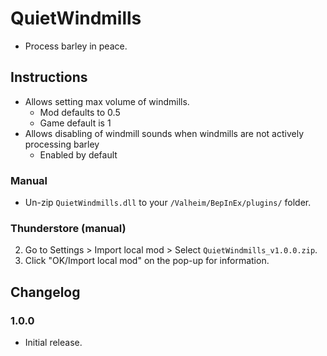 # QuietWindmills

  * Process barley in peace.

## Instructions

  * Allows setting max volume of windmills.
    * Mod defaults to 0.5
    * Game default is 1
  * Allows disabling of windmill sounds when windmills are not actively processing barley
    * Enabled by default

### Manual

  * Un-zip `QuietWindmills.dll` to your `/Valheim/BepInEx/plugins/` folder.

### Thunderstore (manual)

  2. Go to Settings > Import local mod > Select `QuietWindmills_v1.0.0.zip`.
  3. Click "OK/Import local mod" on the pop-up for information.

## Changelog

### 1.0.0

  * Initial release.